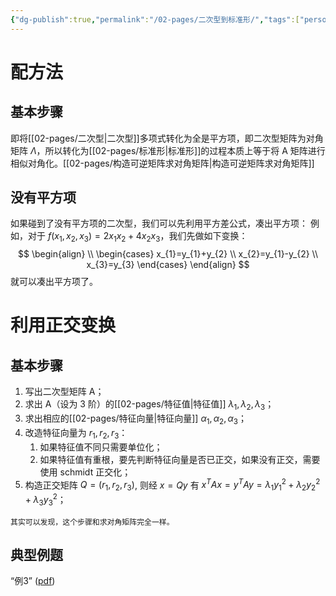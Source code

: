 ```yaml
---
{"dg-publish":true,"permalink":"/02-pages/二次型到标准形/","tags":["personal/blog","线性代数/二次型"]}
---
```


# 配方法
## 基本步骤
即将[[02-pages/二次型\|二次型]]多项式转化为全是平方项，即二次型矩阵为对角矩阵 $\displaystyle \Lambda$，所以转化为[[02-pages/标准形\|标准形]]的过程本质上等于将 A 矩阵进行相似对角化。[[02-pages/构造可逆矩阵求对角矩阵\|构造可逆矩阵求对角矩阵]]

## 没有平方项
如果碰到了没有平方项的二次型，我们可以先利用平方差公式，凑出平方项：
例如，对于 $\displaystyle f(x_{1},x_{2},x_{3})=2x_{1}x_{2}+4x_{2}x_{3}$，我们先做如下变换：
$$
\begin{align} \\
\begin{cases}
x_{1}=y_{1}+y_{2} \\
x_{2}=y_{1}-y_{2} \\
x_{3}=y_{3}
\end{cases}
\end{align}
$$
就可以凑出平方项了。

# 利用正交变换
## 基本步骤
1. 写出二次型矩阵 A；
2. 求出 A（设为 3 阶）的[[02-pages/特征值\|特征值]] $\displaystyle \lambda_{1},\lambda_{2},\lambda_{3}$；
3. 求出相应的[[02-pages/特征向量\|特征向量]] $\displaystyle \alpha_{1},\alpha_{2},\alpha_{3}$；
4. 改造特征向量为 $\displaystyle r_{1},r_{2},r_{3}$：
	1. 如果特征值不同只需要单位化；
	2. 如果特征值有重根，要先判断特征向量是否已正交，如果没有正交，需要使用 schmidt 正交化；
5. 构造正交矩阵 $\displaystyle Q=(r_{1},r_{2},r_{3})$, 则经 $\displaystyle x=Qy$ 有 $\displaystyle x^TAx=y^TAy=\lambda_{1}y_{1}^2+\lambda_{2}y_{2}^2+\lambda_{3}y_{3}^2$；

```ad-note
其实可以发现，这个步骤和求对角矩阵完全一样。
```

## 典型例题
“例3” ([pdf](zotero://open-pdf/library/items/QUEI6CJQ?page=301&annotation=N5ZFQC8A))